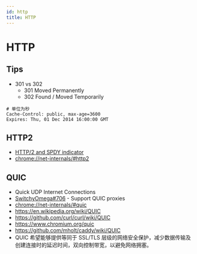 ```yaml
---
id: http
title: HTTP
---
```


# HTTP

## Tips
* 301 vs 302
  * 301 Moved Permanently
  * 302 Found / Moved Temporarily


```
# 单位为秒
Cache-Control: public, max-age=3600
Expires: Thu, 01 Dec 2014 16:00:00 GMT
```

## HTTP2
* [HTTP/2 and SPDY indicator](https://chrome.google.com/webstore/detail/http2-and-spdy-indicator/mpbpobfflnpcgagjijhmgnchggcjblin)
* [chrome://net-internals/#http2](chrome://net-internals/#http2)

## QUIC
* Quick UDP Internet Connections
* [SwitchyOmega#706](https://github.com/FelisCatus/SwitchyOmega/issues/706) - Support QUIC proxies
* [chrome://net-internals/#quic](chrome://net-internals/#quic)
* https://en.wikipedia.org/wiki/QUIC
* https://github.com/curl/curl/wiki/QUIC
* https://www.chromium.org/quic
* https://github.com/mholt/caddy/wiki/QUIC
* QUIC 希望能够提供等同于 SSL/TLS 层级的网络安全保护，减少数据传输及创建连接时的延迟时间，双向控制带宽，以避免网络拥塞。
